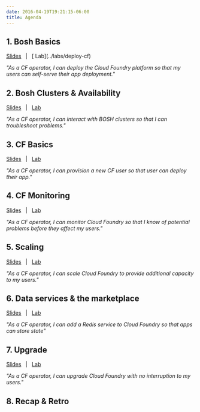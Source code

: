 ```yaml
---
date: 2016-04-19T19:21:15-06:00
title: Agenda
---
```


## 1. Bosh Basics

<a href="/slides/#/bosh-basics" target="_blank">
  <i class="fa fa-tv"></i> Slides</a>
  &nbsp; | &nbsp; [<i class="fa fa-flask"></i> Lab](../labs/deploy-cf)

*"As a CF operator, I can deploy the Cloud Foundry platform so that my users can self-serve their app deployment."*


## 2. Bosh Clusters & Availability

<a href="/slides/#/bosh-ha" target="_blank"><i class="fa fa-tv"></i> Slides</a> &nbsp; | &nbsp; [<i class="fa fa-flask"></i> Lab](../labs/bosh-ha)

*"As a CF operator, I can interact with BOSH clusters so that I can troubleshoot problems."*

## 3. CF Basics

<a href="/slides/#/cf-basics" target="_blank"><i class="fa fa-tv"></i> Slides</a> &nbsp; | &nbsp; [<i class="fa fa-flask"></i> Lab](../labs/cf-basics)

*"As a CF operator, I can provision a new CF user so that user can deploy their app."*

## 4. CF Monitoring

<a href="/slides/#/monitoring" target="_blank"><i class="fa fa-tv"></i> Slides</a> &nbsp; | &nbsp; [<i class="fa fa-flask"></i> Lab](../labs/monitoring)

*"As a CF operator, I can monitor Cloud Foundry so that I know of potential problems before they affect my users."*

## 5. Scaling

<a href="/slides/#/scaling" target="_blank"><i class="fa fa-tv"></i> Slides</a> &nbsp; | &nbsp; [<i class="fa fa-flask"></i> Lab](../labs/scaling)

*"As a CF operator, I can scale Cloud Foundry to provide additional capacity to my users."*

## 6. Data services & the marketplace

<a href="/slides/#/services" target="_blank"><i class="fa fa-tv"></i> Slides</a> &nbsp; | &nbsp; [<i class="fa fa-flask"></i> Lab](../labs/services)

*"As a CF operator, I can add a Redis service to Cloud Foundry so that apps can store state"*

## 7. Upgrade

<a href="/slides/#/upgrade" target="_blank"><i class="fa fa-tv"></i> Slides</a> &nbsp; | &nbsp; [<i class="fa fa-flask"></i> Lab](../labs/upgrading)

*"As a CF operator, I can upgrade Cloud Foundry with no interruption to my users."*

## 8. Recap & Retro
